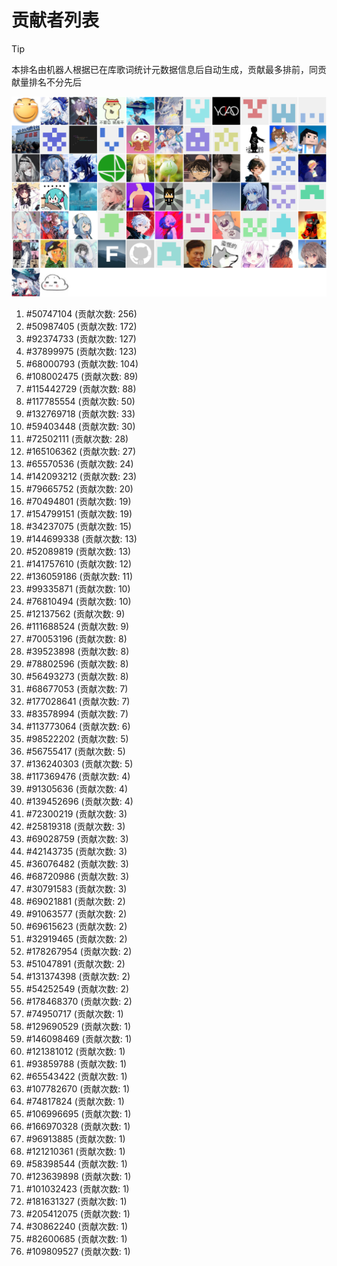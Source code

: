 # 贡献者列表

> [!TIP]
> 本排名由机器人根据已在库歌词统计元数据信息后自动生成，贡献最多排前，同贡献量排名不分先后

![贡献者头像画廊](./CONTRIBUTORS.svg)

1. #50747104 (贡献次数: 256)
2. #50987405 (贡献次数: 172)
3. #92374733 (贡献次数: 127)
4. #37899975 (贡献次数: 123)
5. #68000793 (贡献次数: 104)
6. #108002475 (贡献次数: 89)
7. #115442729 (贡献次数: 88)
8. #117785554 (贡献次数: 50)
9. #132769718 (贡献次数: 33)
10. #59403448 (贡献次数: 30)
11. #72502111 (贡献次数: 28)
12. #165106362 (贡献次数: 27)
13. #65570536 (贡献次数: 24)
14. #142093212 (贡献次数: 23)
15. #79665752 (贡献次数: 20)
16. #70494801 (贡献次数: 19)
17. #154799151 (贡献次数: 19)
18. #34237075 (贡献次数: 15)
19. #144699338 (贡献次数: 13)
20. #52089819 (贡献次数: 13)
21. #141757610 (贡献次数: 12)
22. #136059186 (贡献次数: 11)
23. #99335871 (贡献次数: 10)
24. #76810494 (贡献次数: 10)
25. #12137562 (贡献次数: 9)
26. #111688524 (贡献次数: 9)
27. #70053196 (贡献次数: 8)
28. #39523898 (贡献次数: 8)
29. #78802596 (贡献次数: 8)
30. #56493273 (贡献次数: 8)
31. #68677053 (贡献次数: 7)
32. #177028641 (贡献次数: 7)
33. #83578994 (贡献次数: 7)
34. #113773064 (贡献次数: 6)
35. #98522202 (贡献次数: 5)
36. #56755417 (贡献次数: 5)
37. #136240303 (贡献次数: 5)
38. #117369476 (贡献次数: 4)
39. #91305636 (贡献次数: 4)
40. #139452696 (贡献次数: 4)
41. #72300219 (贡献次数: 3)
42. #25819318 (贡献次数: 3)
43. #69028759 (贡献次数: 3)
44. #42143735 (贡献次数: 3)
45. #36076482 (贡献次数: 3)
46. #68720986 (贡献次数: 3)
47. #30791583 (贡献次数: 3)
48. #69021881 (贡献次数: 2)
49. #91063577 (贡献次数: 2)
50. #69615623 (贡献次数: 2)
51. #32919465 (贡献次数: 2)
52. #178267954 (贡献次数: 2)
53. #51047891 (贡献次数: 2)
54. #131374398 (贡献次数: 2)
55. #54252549 (贡献次数: 2)
56. #178468370 (贡献次数: 2)
57. #74950717 (贡献次数: 1)
58. #129690529 (贡献次数: 1)
59. #146098469 (贡献次数: 1)
60. #121381012 (贡献次数: 1)
61. #93859788 (贡献次数: 1)
62. #65543422 (贡献次数: 1)
63. #107782670 (贡献次数: 1)
64. #74817824 (贡献次数: 1)
65. #106996695 (贡献次数: 1)
66. #166970328 (贡献次数: 1)
67. #96913885 (贡献次数: 1)
68. #121210361 (贡献次数: 1)
69. #58398544 (贡献次数: 1)
70. #123639898 (贡献次数: 1)
71. #101032423 (贡献次数: 1)
72. #181631327 (贡献次数: 1)
73. #205412075 (贡献次数: 1)
74. #30862240 (贡献次数: 1)
75. #82600685 (贡献次数: 1)
76. #109809527 (贡献次数: 1)
